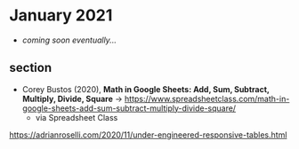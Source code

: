 # January 2021

+ *coming soon eventually...*

## section

+ Corey Bustos (2020), **Math in Google Sheets: Add, Sum, Subtract, Multiply, Divide, Square** &#8594; https://www.spreadsheetclass.com/math-in-google-sheets-add-sum-subtract-multiply-divide-square/
  - via Spreadsheet Class

https://adrianroselli.com/2020/11/under-engineered-responsive-tables.html
